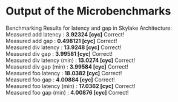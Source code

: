 # Output of the Microbenchmarks

Benchmarking Results for latency and gap in Skylake Architecture:
Measured add latency       :  **3.92324 [cyc]**   Correct!\
Measured add gap           : **0.498121 [cyc]**   Correct!\
Measured div latency       :  **13.9248 [cyc]**   Correct!\
Measured div gap           : **3.99581 [cyc]**   Correct!\
Measured div latency (min) :  **13.0274 [cyc]**   Correct!\
Measured div gap     (min) :  **3.99584 [cyc]**   Correct!\
Measured foo latency       :  **18.0382 [cyc]**   Correct!\
Measured foo gap           :  **4.00884 [cyc]**   Correct!\
Measured foo latency (min) :  **17.0362 [cyc]**   Correct!\
Measured foo gap     (min) :  **4.00876 [cyc]**   Correct!
